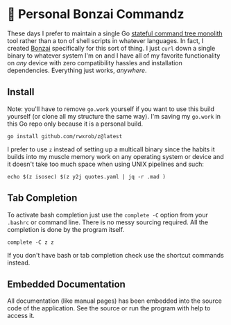 # 🌳 Personal Bonzai Commandz

These days I prefer to maintain a single Go [stateful command tree monolith](https://rwxrob.github.io/zet/1729/) tool rather than a ton of shell scripts in whatever languages. In fact, I created [Bonzai](https://github.com/rwxrob/bonzai) specifically for this sort of thing. I just `curl` down a single binary to whatever system I'm on and I have all of my favorite functionality on *any* device with zero compatibility hassles and installation dependencies. Everything just works, *anywhere*.

## Install

Note: you'll have to remove `go.work` yourself if you want to use this
build yourself (or clone all my structure the same way). I'm saving my
`go.work` in this Go repo only because it is a personal build.

```
go install github.com/rwxrob/z@latest
```

I prefer to use `z` instead of setting up a multicall binary since the
habits it builds into my muscle memory work on any operating system or
device and it doesn't take too much space when using UNIX pipelines and
such:

```
echo $(z isosec) $(z y2j quotes.yaml | jq -r .mad )
```

## Tab Completion

To activate bash completion just use the `complete -C` option from your
`.bashrc` or command line. There is no messy sourcing required. All the
completion is done by the program itself.

```
complete -C z z
```

If you don't have bash or tab completion check use the shortcut
commands instead.

## Embedded Documentation

All documentation (like manual pages) has been embedded into the source
code of the application. See the source or run the program with help to
access it.

